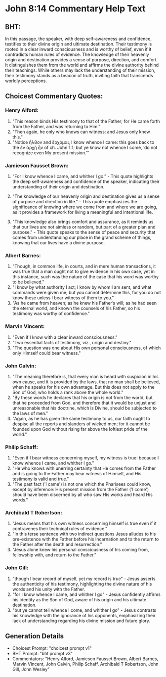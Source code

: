 # John 8:14 Commentary Help Text

## BHT:
In this passage, the speaker, with deep self-awareness and confidence, testifies to their divine origin and ultimate destination. Their testimony is rooted in a clear inward consciousness and is worthy of belief, even if it contradicts human rules of evidence. The knowledge of their heavenly origin and destination provides a sense of purpose, direction, and comfort. It distinguishes them from the world and affirms the divine authority behind their teachings. While others may lack the understanding of their mission, their testimony stands as a beacon of truth, inviting faith that transcends worldly perceptions.

## Choicest Commentary Quotes:
### Henry Alford:
1. "This reason binds His testimony to that of the Father; for He came forth from the Father, and was returning to Him."
2. "Then again, he only who knows can witness: and Jesus only knew this."
3. "Notice ἦλθον and ἔρχομαι, I know whence I came: this goes back to the ἐν ἀρχῇ ἦν of ch. John 1:1; but ye know not whence I come, ‘do not recognize even My present mission.’"

### Jamieson Fausset Brown:
1. "For I know whence I came, and whither I go." - This quote highlights the deep self-awareness and confidence of the speaker, indicating their understanding of their origin and destination.

2. "The knowledge of our heavenly origin and destination gives us a sense of purpose and direction in life." - This quote emphasizes the significance of knowing where we come from and where we are going, as it provides a framework for living a meaningful and intentional life.

3. "This knowledge also brings comfort and assurance, as it reminds us that our lives are not aimless or random, but part of a greater plan and purpose." - This quote speaks to the sense of peace and security that comes from understanding our place in the grand scheme of things, knowing that our lives have a divine purpose.

### Albert Barnes:
1. "Though, in common life, in courts, and in mere human transactions, it was true that a man ought not to give evidence in his own case, yet in this instance, such was the nature of the case that his word was worthy to be believed."
2. "I know by what authority I act; I know by whom I am sent, and what commands were given me; but you cannot determine this, for you do not know these unless I bear witness of them to you."
3. "As he came from heaven; as he knew his Father’s will; as he had seen the eternal world, and known the counsels of his Father, so his testimony was worthy of confidence."

### Marvin Vincent:
1. "Even if I know with a clear inward consciousness." 
2. "Two essential facts of testimony, viz., origin and destiny." 
3. "The question was one about His own personal consciousness, of which only Himself could bear witness."

### John Calvin:
1. "The meaning therefore is, that every man is heard with suspicion in his own cause, and it is provided by the laws, that no man shall be believed, when he speaks for his own advantage. But this does not apply to the Son of God, who holds a rank above the whole world."
2. "By these words he declares that his origin is not from the world, but that he proceeded from God, and therefore that it would be unjust and unreasonable that his doctrine, which is Divine, should be subjected to the laws of men."
3. "Again, as he has given the same testimony to us, our faith ought to despise all the reports and slanders of wicked men; for it cannot be founded upon God without rising far above the loftiest pride of the world."

### Philip Schaff:
1. "Even if I bear witness concerning myself, my witness is true: because I know whence I came, and whither I go." 
2. "He who knows with unerring certainty that He comes from the Father and is going to the Father may bear witness of Himself, and His testimony is valid and true." 
3. "The past fact ('I came') is not one which the Pharisees could know, except by inference: His present mission from the Father ('I come') should have been discerned by all who saw His works and heard His words."

### Archibald T Robertson:
1. "Jesus means that his own witness concerning himself is true even if it contravenes their technical rules of evidence." 
2. "In this terse sentence with two indirect questions Jesus alludes to his pre-existence with the Father before his Incarnation and to the return to the Father after the death and resurrection." 
3. "Jesus alone knew his personal consciousness of his coming from, fellowship with, and return to the Father."

### John Gill:
1. "though I bear record of myself, yet my record is true" - Jesus asserts the authenticity of his testimony, highlighting the divine nature of his words and his unity with the Father.
2. "for I know whence I came, and whither I go" - Jesus confidently affirms his identity as the Son of God, aware of his origin and his ultimate destination.
3. "but ye cannot tell whence I come, and whither I go" - Jesus contrasts his knowledge with the ignorance of his opponents, emphasizing their lack of understanding regarding his divine mission and future glory.


## Generation Details
- Choicest Prompt: "choicest prompt v1"
- BHT Prompt: "bht prompt v3"
- Commentators: "Henry Alford, Jamieson Fausset Brown, Albert Barnes, Marvin Vincent, John Calvin, Philip Schaff, Archibald T Robertson, John Gill, John Wesley"
